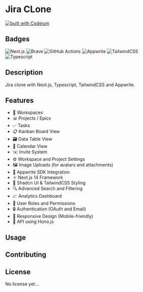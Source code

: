 # Jira CLone

[![built with Codeium](https://codeium.com/badges/main)](https://codeium.com)<br />

## Badges
![Next.js](https://img.shields.io/badge/Next.js-000000?style=for-the-badge&logo=next.js&logoColor=white)
![Brave](https://img.shields.io/badge/Brave-FB542B?style=for-the-badge&logo=Brave&logoColor=white) ![GitHub Actions](https://img.shields.io/badge/github%20actions-%232671E5.svg?style=for-the-badge&logo=githubactions&logoColor=white) ![Appwrite](https://img.shields.io/badge/Appwrite-%23FD366E.svg?style=for-the-badge&logo=appwrite&logoColor=white)
![TailwindCSS](https://img.shields.io/badge/TailwindCSS-38B2AC?style=for-the-badge&logo=TailwindCSS&logoColor=white)
![Typescript](https://img.shields.io/badge/Typescript-3178C6?style=for-the-badge&logo=typescript&logoColor=white)

## Description

Jira clone with Next.js, Typescript, TailwindCSS and Appwrite.

## Features

- 🏢 Workspaces
- 📊 Projects / Epics
- ✅ Tasks
- 📋 Kanban Board View
- 🗃️ Data Table View
- 📅 Calendar View
- ✉️ Invite System
- ⚙️ Workspace and Project Settings
- 🖼️ Image Uploads (for avatars and attachments)
- 🔌 Appwrite SDK Integration
- ⚛️ Next.js 14 Framework
- 🎨 Shadcn UI & TailwindCSS Styling
- 🔍 Advanced Search and Filtering
- 📈 Analytics Dashboard
- 👥 User Roles and Permissions
- 🔒 Authentication (OAuth and Email)
- 📱 Responsive Design (Mobile-friendly)
- 🚀 API using Hono.js

## Usage

## Contributing

## License

No license yet...
